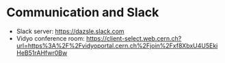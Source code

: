 # Communication and Slack

* Slack server: https://dazsle.slack.com
* Vidyo conference room: https://client-select.web.cern.ch?url=https%3A%2F%2Fvidyoportal.cern.ch%2Fjoin%2Fxf8XbxU4U5EkiHeB51rAHfwr0Bw
